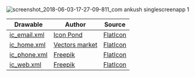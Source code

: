 
![screenshot_2018-06-03-17-27-09-811_com ankush singlescreenapp 1](https://user-images.githubusercontent.com/33070301/40886341-8b9a7f38-6753-11e8-8c84-cb2ae9599460.png)


| Drawable                      | Author                                                            | Source |
| -------------                 | -------------                                                     | ------------- |
| [ic_email.xml](https://github.com/lifeLessCoder/UdacityAndroidBasicsNanodegree/blob/master/SingleScreenApp/app/src/main/res/drawable/ic_email.xml)  | [Icon Pond](https://www.flaticon.com/authors/popcorns-arts)       | [FlatIcon](https://www.flaticon.com/)|
| [ic_home.xml](https://github.com/lifeLessCoder/UdacityAndroidBasicsNanodegree/blob/master/SingleScreenApp/app/src/main/res/drawable/ic_home.xml)    | [Vectors market](https://www.flaticon.com/authors/vectors-market) | [FlatIcon](https://www.flaticon.com/)|
| [ic_phone.xml](https://github.com/lifeLessCoder/UdacityAndroidBasicsNanodegree/blob/master/SingleScreenApp/app/src/main/res/drawable/ic_phone.xml)  | [Freepik](https://www.flaticon.com/authors/freepik)               | [FlatIcon](https://www.flaticon.com/)|
| [ic_web.xml](https://github.com/lifeLessCoder/UdacityAndroidBasicsNanodegree/blob/master/SingleScreenApp/app/src/main/res/drawable/ic_web.xml)      | [Freepik](https://www.flaticon.com/authors/freepik)               | [FlatIcon](https://www.flaticon.com/)|
